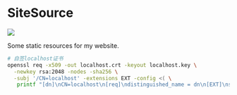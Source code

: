 # SiteSource
[![](https://data.jsdelivr.com/v1/package/gh/pengqian089/SiteSource/badge)](https://www.jsdelivr.com/package/gh/pengqian089/SiteSource)

Some static resources for my website.


``` bash
# 自签localhost证书
openssl req -x509 -out localhost.crt -keyout localhost.key \
  -newkey rsa:2048 -nodes -sha256 \
  -subj '/CN=localhost' -extensions EXT -config <( \
   printf "[dn]\nCN=localhost\n[req]\ndistinguished_name = dn\n[EXT]\nsubjectAltName=DNS:localhost\nkeyUsage=digitalSignature\nextendedKeyUsage=serverAuth")
